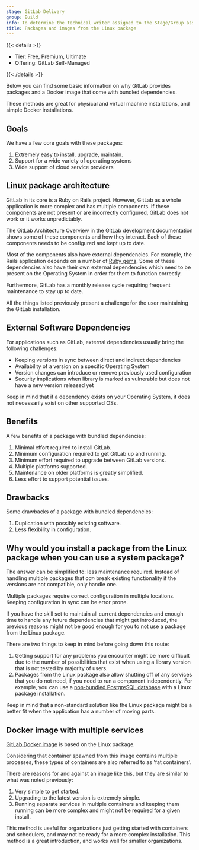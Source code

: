 ```yaml
---
stage: GitLab Delivery
group: Build
info: To determine the technical writer assigned to the Stage/Group associated with this page, see https://handbook.gitlab.com/handbook/product/ux/technical-writing/#assignments
title: Packages and images from the Linux package
---
```


{{< details >}}

- Tier: Free, Premium, Ultimate
- Offering: GitLab Self-Managed

{{< /details >}}

Below you can find some basic information on why GitLab provides packages and
a Docker image that come with bundled dependencies.

These methods are great for physical and virtual machine installations, and simple Docker installations.

## Goals

We have a few core goals with these packages:

1. Extremely easy to install, upgrade, maintain.
1. Support for a wide variety of operating systems
1. Wide support of cloud service providers

## Linux package architecture

GitLab in its core is a Ruby on Rails project. However, GitLab as a whole
application is more complex and has multiple components. If these components are
not present or are incorrectly configured, GitLab does not work or it works
unpredictably.

The GitLab Architecture Overview in the GitLab development documentation shows some of these components and how they
interact. Each of these components needs to be configured and kept up to date.

Most of the components also have external dependencies. For example, the Rails
application depends on a number of [Ruby gems](https://gitlab.com/gitlab-org/gitlab-foss/blob/master/Gemfile.lock). Some of these dependencies also
have their own external dependencies which need to be present on the Operating
System in order for them to function correctly.

Furthermore, GitLab has a monthly release cycle requiring frequent maintenance
to stay up to date.

All the things listed previously present a challenge for the user maintaining the GitLab
installation.

## External Software Dependencies

For applications such as GitLab, external dependencies usually bring the following
challenges:

- Keeping versions in sync between direct and indirect dependencies
- Availability of a version on a specific Operating System
- Version changes can introduce or remove previously used configuration
- Security implications when library is marked as vulnerable but does not have
  a new version released yet

Keep in mind that if a dependency exists on your Operating System, it does not
necessarily exist on other supported OSs.

## Benefits

A few benefits of a package with bundled dependencies:

1. Minimal effort required to install GitLab.
1. Minimum configuration required to get GitLab up and running.
1. Minimum effort required to upgrade between GitLab versions.
1. Multiple platforms supported.
1. Maintenance on older platforms is greatly simplified.
1. Less effort to support potential issues.

## Drawbacks

Some drawbacks of a package with bundled dependencies:

1. Duplication with possibly existing software.
1. Less flexibility in configuration.

## Why would you install a package from the Linux package when you can use a system package?

The answer can be simplified to: less maintenance required. Instead of handling
multiple packages that *can* break existing functionality if the versions are
not compatible, only handle one.

Multiple packages require correct configuration in multiple locations.
Keeping configuration in sync can be error prone.

If you have the skill set to maintain all current dependencies and enough time
to handle any future dependencies that might get introduced, the previous
reasons might not be good enough for you to not use a package from the Linux package.

There are two things to keep in mind before going down this route:

1. Getting support for any problems
   you encounter might be more difficult due to the number of possibilities that exist
   when using a library version that is not tested by majority of users.
1. Packages from the Linux package also allow shutting off of any services that you do not need,
   if you need to run a component independently. For example, you can use a
   [non-bundled PostgreSQL database](https://docs.gitlab.com/omnibus/settings/database.html#using-a-non-packaged-postgresql-database-management-server)
   with a Linux package installation.

Keep in mind that a non-standard solution like the Linux package
might be a better fit when the application has a number of moving parts.

## Docker image with multiple services

[GitLab Docker image](../../install/docker/_index.md) is based on the Linux package.

Considering that container spawned from this image contains multiple processes,
these types of containers are also referred to as 'fat containers'.

There are reasons for and against an image like this, but they are similar to
what was noted previously:

1. Very simple to get started.
1. Upgrading to the latest version is extremely simple.
1. Running separate services in multiple containers and keeping them running
   can be more complex and might not be required for a given install.

This method is useful for organizations just getting started with containers and schedulers, and may not be ready for a more complex installation. This method is a great introduction, and works well for smaller organizations.
